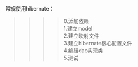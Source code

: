 常规使用hibernate：
>>>>0.添加依赖<br>
>>>>1.建立model<br>
>>>>2.建立映射文件<br>
>>>>3.建立hibernate核心配置文件<br>
>>>>4.编辑dao实现类<br>
>>>>5.测试
